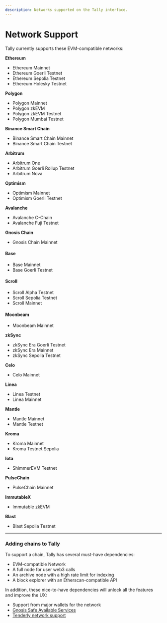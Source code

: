```yaml
---
description: Networks supported on the Tally interface.
---
```


# Network Support

Tally currently supports these EVM-compatible networks:

**Ethereum**

* Ethereum Mainnet
* Ethereum Goerli Testnet
* Ethereum Sepolia Testnet
* Ethereum Holesky Testnet

**Polygon**

* Polygon Mainnet
* Polygon zkEVM
* Polygon zkEVM Testnet
* Polygon Mumbai Testnet

**Binance Smart Chain**&#x20;

* Binance Smart Chain Mainnet
* Binance Smart Chain Testnet

**Arbitrum**

* Arbitrum One
* Arbitrum Goerli Rollup Testnet
* Arbitrum Nova

**Optimism**

* Optimism Mainnet
* Optimism Goerli Testnet

**Avalanche**

* Avalanche C-Chain
* Avalanche Fuji Testnet

**Gnosis Chain**

* Gnosis Chain Mainnet

#### Base

* Base Mainnet
* Base Goerli Testnet

#### **Scroll**

* Scroll Alpha Testnet
* Scroll Sepolia Testnet
* Scroll Mainnet

#### Moonbeam

* Moonbeam Mainnet

**zkSync**

* zkSync Era Goerli Testnet
* zkSync Era Mainnet
* zkSync Sepolia Testnet

**Celo**

* Celo Mainnet

**Linea**

* Linea Testnet
* Linea Mainnet

**Mantle**

* Mantle Mainnet
* Mantle Testnet

**Kroma**

* Kroma Mainnet
* Kroma Testnet Sepolia

**Iota**

* ShimmerEVM Testnet

**PulseChain**

* PulseChain Mainnet

**ImmutableX**

* Immutable zkEVM

**Blast**

* Blast Sepolia Testnet

***

### Adding chains to Tally

To support a chain, Tally has several must-have dependencies:

* EVM-compatible Network
* A full node for user web3 calls
* An archive node with a high rate limit for indexing
* A block explorer with an Etherscan-compatible API

In addition, these nice-to-have dependencies will unlock all the features and improve the UX:

* Support from major wallets for the network
* [Gnosis Safe Available Services](https://docs.safe.global/safe-core-api/available-services#safe-transaction-service)
* [Tenderly network support](https://docs.tenderly.co/supported-networks-and-languages)
